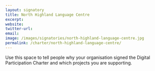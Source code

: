 ```yaml
---
layout: signatory
title: North Highland Language Centre
excerpt: 
website: 
twitter-url:
email: 
image: /images/signatories/north-highland-language-centre.jpg
permalink: /charter/north-highland-language-centre/
---
```


Use this space to tell people why your organisation signed the Digital Participation Charter and which projects you are supporting.